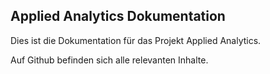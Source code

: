 ## Applied Analytics Dokumentation

Dies ist die Dokumentation für das Projekt Applied Analytics.

Auf Github befinden sich alle relevanten Inhalte.

